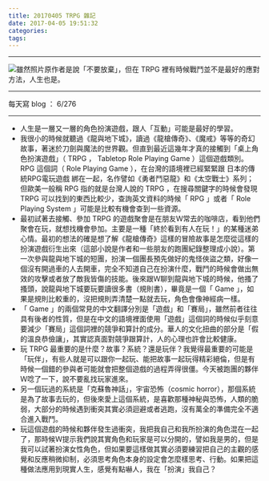 ```yaml
---
title: 20170405 TRPG 雜記
date: 2017-04-05 19:51:32
categories:
tags:
---
```

---

![雖然照片原作者是說「不要放棄」，但在 TRPG 裡有時候戰鬥並不是最好的應對方法，人生也是。](https://c1.staticflickr.com/3/2889/33037688223_fea035f29b.jpg)

---

每天寫 blog ： 6/276

---

- 人生是一層又一層的角色扮演遊戲，跟人「互動」可能是最好的學習。
- 我很小的時候就聽過《龍與地下城》，讀過《龍槍傳奇》、《魔戒》等等的奇幻故事，著迷於刀劍與魔法的世界觀。但直到最近這幾年才真的接觸到「桌上角色扮演遊戲」（ TRPG ， Tabletop Role Playing Game ）這個遊戲類別。 RPG 這個詞（ Role Playing Game ），在台灣的語境裡已經緊緊跟 日本的傳統RPG電玩遊戲 綁在一起，名作譬如《勇者鬥惡龍》和《太空戰士》系列；但歐美一般稱 RPG 指的就是台灣人說的 TRPG ，在搜尋關鍵字的時候會發現 TRPG 可以找到的東西比較少，查詢英文資料的時候「 RPG 」或者「 Role Playing System 」可能是比較有機會查到一些資源。
- 最初試著去接觸、參加 TRPG 的遊戲聚會是在朋友Ｗ常去的咖啡店，看到他們聚會在玩，就想找機會參加。主要是一種「終於看到有人在玩！」的某種迷弟心情。最初的想法的確是想了解《龍槍傳奇》這樣的冒險故事是怎麼從這樣的扮演遊戲衍生出來（這部小說是作者和一些朋友的跑團紀錄整理成小說）。第一次參與龍與地下城的短團，扮演一個團長預先做好的鬼怪俠盜之類，好像一個沒有開過車的人去開車，完全不知道自己在扮演什麼，戰鬥的時候會做出無效的攻擊或者放了敵我皆傷的技能。後來跟Ｗ聊到龍與地下城的時候，他搔了搔頭，說龍與地下城要玩要讀很多書（規則書），畢竟是一個「 Game 」，如果是規則比較重的，沒把規則弄清楚一點就去玩，角色會像神經病一樣。
- 「 Game 」的兩個常見的中文翻譯分別是「遊戲」和「賽局」，雖然前者往往具有後者的性質，但是在中文的語境裡面使用「遊戲」這個詞的時候似乎刻意要減少「賽局」這個詞裡的競爭和算計的成分。華人的文化扭曲的部分是「假的溫良恭儉讓」，其實認真面對競爭跟算計，人的心理也許會比較健康。
- 玩 TRPG 最重要的是什麼？故事？系統？還是玩伴？我覺得最重要的可能是「玩伴」，有些人就是可以跟你一起玩、能把故事一起玩得精彩絕倫，但是有時候一個錯的參與者可能就會把整個遊戲的過程弄得很僵。今天被跑團的夥伴Ｗ唸了一下，說不要亂找玩家進來。
- 另一個玩過的系統是「克蘇魯神話」，宇宙恐怖（cosmic horror），那個系統是為了故事去玩的，但後來愛上這個系統，是喜歡那種神秘與恐怖，人類的脆弱，大部分的時候遇到衝突其實必須迴避或者逃跑，沒有萬全的準備完全不適合進入戰鬥。
- 玩這個遊戲的時候和夥伴發生過衝突，我把我自己和我所扮演的角色混在一起了，那時候Ｗ提示我們說其實角色和玩家是可以分開的，譬如我是男的，但是我可以試著扮演女性角色，但如果要這樣做其實必須要練習把自己的主觀的感覺和反應稍微抑制，必須思考角色本身的設定會怎麼樣思考、行動。如果把這種做法應用到現實人生，感覺有點嚇人，我在「扮演」我自己？
